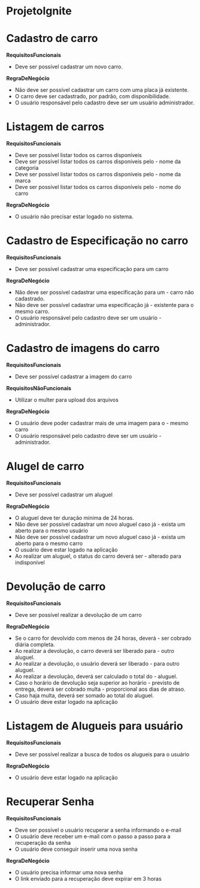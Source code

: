 # ProjetoIgnite

# Cadastro de carro

**RequisitosFuncionais**

- Deve ser possível cadastrar um novo carro.

**RegraDeNegócio**

- Não deve ser possível cadastrar um carro com uma placa já existente.
- O carro deve ser cadastrado, por padrão, com disponibilidade.
- O usuário responsável pelo cadastro deve ser um usuário administrador.

# Listagem de carros

**RequisitosFuncionais**

- Deve ser possível listar todos os carros disponíveis
- Deve ser possível listar todos os carros disponíveis pelo - nome da categoria
- Deve ser possível listar todos os carros disponíveis pelo - nome da marca
- Deve ser possível listar todos os carros disponíveis pelo - nome do carro

**RegraDeNegócio**

- O usuário não precisar estar logado no sistema.

# Cadastro de Especificação no carro

**RequisitosFuncionais**

- Deve ser possível cadastrar uma especificação para um carro

**RegraDeNegócio**

- Não deve ser possível cadastrar uma especificação para um - carro não cadastrado.
- Não deve ser possível cadastrar uma especificação já - existente para o mesmo carro.
- O usuário responsável pelo cadastro deve ser um usuário - administrador.

# Cadastro de imagens do carro

**RequisitosFuncionais**

- Deve ser possível cadastrar a imagem do carro

**RequisitosNãoFuncionais**

- Utilizar o multer para upload dos arquivos

**RegraDeNegócio**

- O usuário deve poder cadastrar mais de uma imagem para o - mesmo carro
- O usuário responsável pelo cadastro deve ser um usuário - administrador.

# Alugel de carro

**RequisitosFuncionais**

- Deve ser possível cadastrar um aluguel

**RegraDeNegócio**

- O aluguel deve ter duração mínima de 24 horas.
- Não deve ser possível cadastrar um novo aluguel caso já - exista um aberto para o mesmo usuário
- Não deve ser possível cadastrar um novo aluguel caso já - exista um aberto para o mesmo carro
- O usuário deve estar logado na aplicação
- Ao realizar um aluguel, o status do carro deverá ser - alterado para indisponível

# Devolução de carro

**RequisitosFuncionais**

- Deve ser possível realizar a devolução de um carro

**RegraDeNegócio**

- Se o carro for devolvido com menos de 24 horas, deverá - ser cobrado diária completa.
- Ao realizar a devolução, o carro deverá ser liberado para - outro aluguel.
- Ao realizar a devolução, o usuário deverá ser liberado - para outro aluguel.
- Ao realizar a devolução, deverá ser calculado o total do - aluguel.
- Caso o horário de devolução seja superior ao horário - previsto de entrega, deverá ser cobrado multa - proporcional aos dias de atraso.
- Caso haja multa, deverá ser somado ao total do aluguel.
- O usuário deve estar logado na aplicação

# Listagem de Alugueis para usuário

**RequisitosFuncionais**

- Deve ser possível realizar a busca de todos os alugueis para o usuário

**RegraDeNegócio**

- O usuário deve estar logado na aplicação

# Recuperar Senha

**RequisitosFuncionais**

- Deve ser possível o usuário recuperar a senha informando o e-mail
- O usuário deve receber um e-mail com o passo a passo para a recuperação da senha
- O usuário deve conseguir inserir uma nova senha

**RegraDeNegócio**

- O usuário precisa informar uma nova senha
- O link enviado para a recuperação deve expirar em 3 horas
